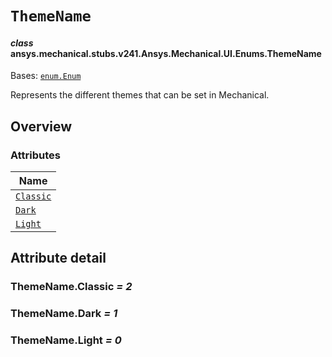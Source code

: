 # `ThemeName`

<a id="ansys.mechanical.stubs.v241.Ansys.Mechanical.UI.Enums.ThemeName"></a>

#### *class* ansys.mechanical.stubs.v241.Ansys.Mechanical.UI.Enums.ThemeName

Bases: [`enum.Enum`](https://docs.python.org/3/library/enum.html#enum.Enum)

Represents the different themes that can be set in Mechanical.

<!-- !! processed by numpydoc !! -->

<a id="overview"></a>

## Overview

### Attributes

| Name |
| ----------------------------------- |
| [`Classic`](#ThemeName.Classic) |
| [`Dark`](#ThemeName.Dark) |
| [`Light`](#ThemeName.Light) |

<a id="attribute-detail"></a>

## Attribute detail

<a id="ThemeName.Classic"></a>

### ThemeName.Classic *= 2*

<a id="ThemeName.Dark"></a>

### ThemeName.Dark *= 1*

<a id="ThemeName.Light"></a>

### ThemeName.Light *= 0*


